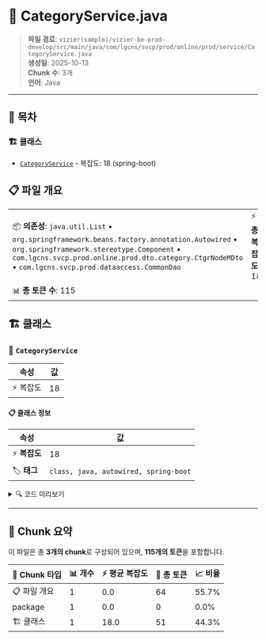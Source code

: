 # 📄 CategoryService.java

> **파일 경로**: `vizier(sample)/vizier-be-prod-develop/src/main/java/com/lgcns/svcp/prod/online/prod/service/CategoryService.java`  
> **생성일**: 2025-10-13  
> **Chunk 수**: 3개  
> **언어**: Java
---

## 📑 목차

### 🏗️ 클래스
- [`CategoryService`](#class-categoryservice) - 복잡도: 18 (spring-boot)

## 📋 파일 개요

| | |
|--|--|
| 📦 **의존성**: `java.util.List` • `org.springframework.beans.factory.annotation.Autowired` • `org.springframework.stereotype.Component` • `com.lgcns.svcp.prod.online.prod.dto.category.CtgrNodeMDto` • `com.lgcns.svcp.prod.dataaccess.CommonDao` | ⚡ **총 복잡도**: 18 |
| 📊 **총 토큰 수**: 115 |  |



## 🏗️ 클래스

### <a id="class-categoryservice"></a>🎯 `CategoryService`

| 속성 | 값 |
|------|----|
| ⚡ 복잡도 | 18 |



#### 📋 클래스 정보

| 속성 | 값 |
|------|----|
| ⚡ **복잡도** | 18 || 📍 **라인 범위** | 13-13 |
| 🏷️ **태그** | `class, java, autowired, spring-boot` || 🏗️ **프레임워크** | `spring-boot` |

<details>
<summary>🔍 코드 미리보기</summary>

```java
public class CategoryService {
	@Autowired
	private CommonDao commonDao;

	public CtgrNodeMDto retrieveCtgrNodeMByCtgrNodeUuid(CtgrNodeMDto catgNodeMDto) {
		return commonDao.select("Category.retrieveCtgrNodeMByCtgrNodeUuid", catgNodeMDto);
	}

	public List<CtgrNodeMDto> retrieveCtgrNodeMList() {
		List<CtgrNodeMDto> resultList = commonDao.selectList("Category.retrieveCtgrNodeMList");
		return resultList;
	}
	
	public CtgrNodeMDto retrieveCtgrNodeMByObjUuid(CtgrNodeMDto catgNodeMDto) {
		return commonDao.select("Category.retrieveCtgrNodeMByObjUuid", catgNodeMDto);
	}
	
	public List<CtgrNodeMDto> retrieveCatgTreeList(CtgrNodeMDto catgNodeMDto) {
		List<CtgrNodeMDto> resultList = commonDao.selectList("Category.retrieveCtgrNodeMList", catgNodeMDto);
		return resultList;
	}
}...
```

**Chunk 정보**
- 🆔 **ID**: `f0c4be9768b2`
- 📍 **라인**: 13-13
- 📊 **토큰**: 51
- 🏷️ **태그**: `class, java, autowired, spring-boot`

</details>

---





## 🧩 Chunk 요약

이 파일은 총 **3개의 chunk**로 구성되어 있으며, **115개의 토큰**을 포함합니다.

| 🧩 Chunk 타입 | 📊 개수 | ⚡ 평균 복잡도 | 📝 총 토큰 | 📈 비율 |
|---------------|--------|-------------|----------|--------|
| 📋 파일 개요 | 1 | 0.0 | 64 | 55.7% |
| package | 1 | 0.0 | 0 | 0.0% |
| 🏗️ 클래스 | 1 | 18.0 | 51 | 44.3% |

